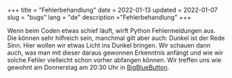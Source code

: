 +++
title = "Fehlerbehandlung"
date = 2022-01-13
updated = 2022-01-07
slug = "bugs"
lang = "de"
description ="Fehlerbehandlung"
+++

Wenn beim Coden etwas schief läuft, wirft Python Fehlermeldungen aus. Die können sehr hilfreich sein, manchmal gilt aber
auch: Dunkel ist der Rede Sinn. Hier wollen wir etwas Licht ins Dunkel bringen. Wir schauen dann auch, was man mit
dieser daraus gewonnen Erkenntnis anfängt und wie wir solche Fehler vielleicht schon vorher abfangen können. Wir treffen
uns wie gewohnt am Donnerstag am 20:30 Uhr in [BigBlueButton](https://bbb.cyber4edu.org/b/der-0rc-8x7-4re).

